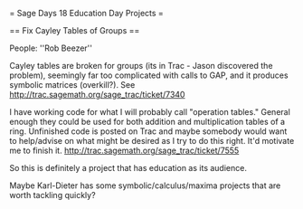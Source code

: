 = Sage Days 18 Education Day Projects =

== Fix Cayley Tables of Groups ==

People: ''Rob Beezer''

Cayley tables are broken for groups (its in Trac - Jason discovered the problem), seemingly far too complicated with calls to GAP, and it produces symbolic matrices (overkill?).  See http://trac.sagemath.org/sage_trac/ticket/7340

I have working code for what I will probably call "operation tables."  General enough they could be used for both addition and multiplication tables of a ring.  Unfinished code is posted on Trac and maybe somebody would want to help/advise on what might be desired as I try to do this right.  It'd motivate me to finish it.  http://trac.sagemath.org/sage_trac/ticket/7555

So this is definitely a project that has education as its audience.  

Maybe Karl-Dieter has some symbolic/calculus/maxima projects that are worth tackling quickly?
